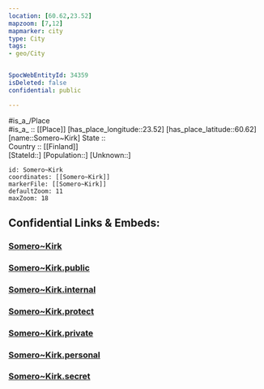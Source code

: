 ```yaml
---
location: [60.62,23.52] 
mapzoom: [7,12] 
mapmarker: city 
type: City
tags:
- geo/City


SpocWebEntityId: 34359
isDeleted: false
confidential: public

---
```

#is_a_/Place  
#is_a_ :: [[Place]] 
[has_place_longitude::23.52] 
[has_place_latitude::60.62] 
[name::Somero~Kirk] 
State ::  
Country :: [[Finland]]  
[StateId::] 
[Population::] 
[Unknown::] 


```leaflet
id: Somero~Kirk
coordinates: [[Somero~Kirk]] 
markerFile: [[Somero~Kirk]] 
defaultZoom: 11 
maxZoom: 18
```


## Confidential Links & Embeds: 

### [Somero~Kirk](/_Standards/Earth/Continent/Europe/Europe~North/Finland/Provinces~Finland/Western_Finland/counties~Western_Finland/Finland_Proper/City/Somero~Kirk.md) 

### [Somero~Kirk.public](/_public/Earth/Continent/Europe/Europe~North/Finland/Provinces~Finland/Western_Finland/counties~Western_Finland/Finland_Proper/City/Somero~Kirk.public.md) 

### [Somero~Kirk.internal](/_internal/Earth/Continent/Europe/Europe~North/Finland/Provinces~Finland/Western_Finland/counties~Western_Finland/Finland_Proper/City/Somero~Kirk.internal.md) 

### [Somero~Kirk.protect](/_protect/Earth/Continent/Europe/Europe~North/Finland/Provinces~Finland/Western_Finland/counties~Western_Finland/Finland_Proper/City/Somero~Kirk.protect.md) 

### [Somero~Kirk.private](/_private/Earth/Continent/Europe/Europe~North/Finland/Provinces~Finland/Western_Finland/counties~Western_Finland/Finland_Proper/City/Somero~Kirk.private.md) 

### [Somero~Kirk.personal](/_personal/Earth/Continent/Europe/Europe~North/Finland/Provinces~Finland/Western_Finland/counties~Western_Finland/Finland_Proper/City/Somero~Kirk.personal.md) 

### [Somero~Kirk.secret](/_secret/Earth/Continent/Europe/Europe~North/Finland/Provinces~Finland/Western_Finland/counties~Western_Finland/Finland_Proper/City/Somero~Kirk.secret.md)


